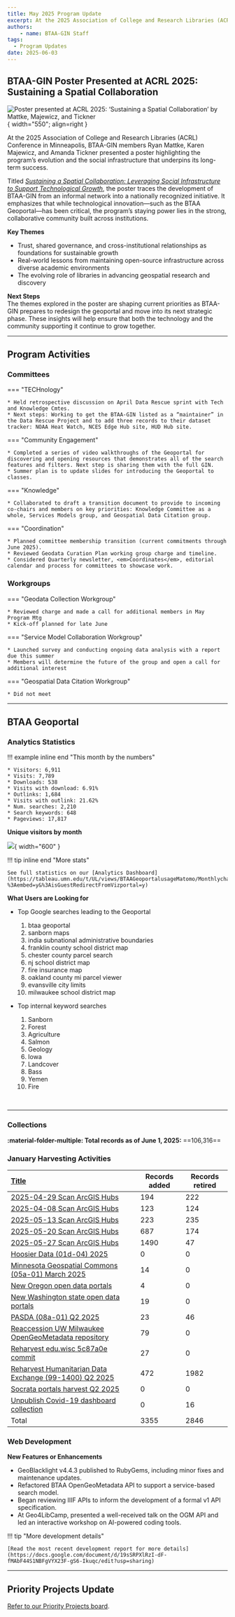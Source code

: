 ```yaml
---
title: May 2025 Program Update
excerpt: At the 2025 Association of College and Research Libraries (ACRL) Conference in Minneapolis, BTAA-GIN members Ryan Mattke, Karen Majewicz, and Amanda Tickner presented a poster highlighting the program’s evolution and the social infrastructure that underpins its long-term success.
authors:
    - name: BTAA-GIN Staff
tags:
  - Program Updates
date: 2025-06-03
---
```


## BTAA-GIN Poster Presented at ACRL 2025: Sustaining a Spatial Collaboration

![Poster presented at ACRL 2025: ‘Sustaining a Spatial Collaboration’ by Mattke, Majewicz, and Tickner](@images/acrlposter.png){ width="550"; align=right }

At the 2025 Association of College and Research Libraries (ACRL) Conference in Minneapolis, BTAA-GIN members Ryan Mattke, Karen Majewicz, and Amanda Tickner presented a poster highlighting the program’s evolution and the social infrastructure that underpins its long-term success.

 Titled [_Sustaining a Spatial Collaboration: Leveraging Social Infrastructure to Support Technological Growth_](@images/acrlposter.png), the poster traces the development of BTAA-GIN from an informal network into a nationally recognized initiative. It emphasizes that while technological innovation—such as the BTAA Geoportal—has been critical, the program’s staying power lies in the strong, collaborative community built across institutions.

**Key Themes**<br />
<ul>
<li>Trust, shared governance, and cross-institutional relationships as foundations for sustainable growth</li>
<li>Real-world lessons from maintaining open-source infrastructure across diverse academic environments</li>
<li>The evolving role of libraries in advancing geospatial research and discovery</li></ul>

**Next Steps**<br />
The themes explored in the poster are shaping current priorities as BTAA-GIN prepares to redesign the geoportal and move into its next strategic phase. These insights will help ensure that both the technology and the community supporting it continue to grow together.

<hr>

## Program Activities

### Committees

<div class="grid" markdown>


=== "TECHnology"

	* Held retrospective discussion on April Data Rescue sprint with Tech and Knowledge Cmtes.
	* Next steps: Working to get the BTAA-GIN listed as a “maintainer” in the Data Rescue Project and to add three records to their dataset tracker: NOAA Heat Watch, NCES Edge Hub site, HUD Hub site.

=== "Community Engagement"

	* Completed a series of video walkthroughs of the Geoportal for discovering and opening resources that demonstrates all of the search features and filters. Next step is sharing them with the full GIN.
	* Summer plan is to update slides for introducing the Geoportal to classes.

=== "Knowledge"

	* Collaborated to draft a transition document to provide to incoming co-chairs and members on key priorities: Knowledge Committee as a whole, Services Models group, and Geospatial Data Citation group.

=== "Coordination"

	* Planned committee membership transition (current commitments through June 2025).
	* Reviewed Geodata Curation Plan working group charge and timeline.
	* Considered Quarterly newsletter, <em>Coordinates</em>, editorial calendar and process for committees to showcase work.


</div>

### Workgroups

<div class="grid" markdown>


=== "Geodata Collection Workgroup"

	* Reviewed charge and made a call for additional members in May Program Mtg
	* Kick-off planned for late June

=== "Service Model Collaboration Workgroup"

	* Launched survey and conducting ongoing data analysis with a report due this summer
 	* Members will determine the future of the group and open a call for additional interest

=== "Geospatial Data Citation Workgroup"

	* Did not meet
	
</div>
<hr>


## BTAA Geoportal 

### Analytics Statistics

!!! example inline end "This month by the numbers"

	* Visitors: 6,911
	* Visits: 7,789
	* Downloads: 538
	* Visits with download: 6.91%
	* Outlinks: 1,684
	* Visits with outlink: 21.62%
	* Num. searches: 2,210
	* Search keywords: 648
	* Pageviews: 17,817


**Unique visitors by month**

![](@images/2025-05-monthly-users.png){ width="600" }


!!! tip inline end "More stats"

    See full statistics on our [Analytics Dashboard](https://tableau.umn.edu/t/UL/views/BTAAGeoportalusageMatomo/Monthlycharts?%3Aembed=y&%3AisGuestRedirectFromVizportal=y)


**What Users are Looking for**

<div class="grid cards" markdown>

-   Top Google searches leading to the Geoportal
	
	1. btaa geoportal	
	1. sanborn maps
	1. india subnational administrative boundaries
	1. franklin county school district map
	1. chester county parcel search
	1. nj school district map
	1. fire insurance map
	1. oakland county mi parcel viewer
	1. evansville city limits
	1. milwaukee school district map



-   Top internal keyword searches

	1. Sanborn
	1. Forest
	1. Agriculture
	1. Salmon
	1. Geology
	1. Iowa
	1. Landcover
	1. Bass
	1. Yemen
	1. Fire


</div>

<br clear="left"/>

---

### Collections

**:material-folder-multiple: Total records as of June 1, 2025:** ==106,316== 

### January Harvesting Activities

| [Title](http://URL) | Records added | Records retired |
| :---- | ----- | ----- |
| [2025-04-29 Scan ArcGIS Hubs](https://github.com/geobtaa/metadata/issues/855) | 194 | 222 |
| [2025-04-08 Scan ArcGIS Hubs](https://github.com/geobtaa/metadata/issues/860) | 123 | 124 |
| [2025-05-13 Scan ArcGIS Hubs](https://github.com/geobtaa/metadata/issues/862) | 223 | 235 |
| [2025-05-20 Scan ArcGIS Hubs](https://github.com/geobtaa/metadata/issues/872) | 687 | 174 |
| [2025-05-27 Scan ArcGIS Hubs](https://github.com/geobtaa/metadata/issues/880) | 1490 | 47 |
| [Hoosier Data (01d-04) 2025](https://github.com/geobtaa/metadata/issues/539) | 0 | 0 |
| [Minnesota Geospatial Commons (05a-01) March 2025](https://github.com/geobtaa/metadata/issues/830) | 14 | 0 |
| [New Oregon open data portals](https://github.com/geobtaa/metadata/issues/861) | 4 | 0 |
| [New Washington state open data portals](https://github.com/geobtaa/metadata/issues/863) | 19 | 0 |
| [PASDA (08a-01) Q2 2025](https://github.com/geobtaa/metadata/issues/826) | 23 | 46 |
| [Reaccession UW Milwaukee OpenGeoMetadata repository](https://github.com/geobtaa/metadata/issues/876) | 79 | 0 |
| [Reharvest edu.wisc 5c87a0e commit](https://github.com/geobtaa/metadata/issues/865) | 27 | 0 |
| [Reharvest Humanitarian Data Exchange (99-1400) Q2 2025](https://github.com/geobtaa/metadata/issues/845) | 472 | 1982 |
| [Socrata portals harvest Q2 2025](https://github.com/geobtaa/metadata/issues/842) | 0 | 0 |
| [Unpublish Covid-19 dashboard collection](https://github.com/geobtaa/metadata/issues/873) | 0 | 16 |
| Total | 3355 | 2846 |


### Web Development

**New Features or Enhancements**

* GeoBlacklight v4.4.3 published to RubyGems, including minor fixes and maintenance updates.
* Refactored BTAA OpenGeoMetadata API to support a service-based search model.
* Began reviewing IIIF APIs to inform the development of a formal v1 API specification.
* At Geo4LibCamp, presented a well-received talk on the OGM API and led an interactive workshop on AI-powered coding tools.


!!! tip "More development details"

	[Read the most recent development report for more details](https://docs.google.com/document/d/19sSRPXlRzI-dF-fMAbF44S1NBFgVYX23F-gS6-Ikuqc/edit?usp=sharing)

---

## Priority Projects Update

[Refer to our Priority Projects board](https://github.com/orgs/geobtaa/projects/22/views/6).


